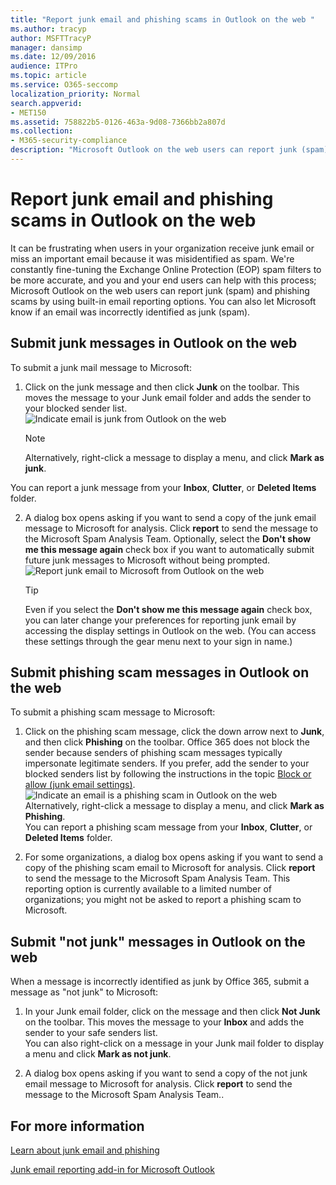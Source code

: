```yaml
---
title: "Report junk email and phishing scams in Outlook on the web "
ms.author: tracyp
author: MSFTTracyP
manager: dansimp
ms.date: 12/09/2016
audience: ITPro
ms.topic: article
ms.service: O365-seccomp
localization_priority: Normal
search.appverid:
- MET150
ms.assetid: 758822b5-0126-463a-9d08-7366bb2a807d
ms.collection:
- M365-security-compliance
description: "Microsoft Outlook on the web users can report junk (spam) and phishing scams by using built-in email reporting options. You can also let Microsoft know if an email was incorrectly identified as junk (spam)."
---
```


# Report junk email and phishing scams in Outlook on the web 

It can be frustrating when users in your organization receive junk email or miss an important email because it was misidentified as spam. We're constantly fine-tuning the Exchange Online Protection (EOP) spam filters to be more accurate, and you and your end users can help with this process; Microsoft Outlook on the web users can report junk (spam) and phishing scams by using built-in email reporting options. You can also let Microsoft know if an email was incorrectly identified as junk (spam).
  
## Submit junk messages in Outlook on the web

To submit a junk mail message to Microsoft:
  
1. Click on the junk message and then click **Junk** on the toolbar. This moves the message to your Junk email folder and adds the sender to your blocked sender list. 
    ![Indicate email is junk from Outlook on the web](../media/a10ae792-aab6-4374-a041-6c3f732eb2e3.png)
  
    > [!NOTE]
    > Alternatively, right-click a message to display a menu, and click **Mark as junk**. 
  
You can report a junk message from your **Inbox**, **Clutter**, or **Deleted Items** folder. 
  
2. A dialog box opens asking if you want to send a copy of the junk email message to Microsoft for analysis. Click **report** to send the message to the Microsoft Spam Analysis Team. Optionally, select the **Don't show me this message again** check box if you want to automatically submit future junk messages to Microsoft without being prompted. 
    ![Report junk email to Microsoft from Outlook on the web](../media/e8d3a9f9-6eb6-4309-ba6d-643dffdb6a33.png)
  
    > [!TIP]
    > Even if you select the **Don't show me this message again** check box, you can later change your preferences for reporting junk email by accessing the display settings in Outlook on the web. (You can access these settings through the gear menu next to your sign in name.) 
  
## Submit phishing scam messages in Outlook on the web

To submit a phishing scam message to Microsoft:
  
1. Click on the phishing scam message, click the down arrow next to **Junk**, and then click **Phishing** on the toolbar. Office 365 does not block the sender because senders of phishing scam messages typically impersonate legitimate senders. If you prefer, add the sender to your blocked senders list by following the instructions in the topic [Block or allow (junk email settings)](https://go.microsoft.com/fwlink/?LinkId=627572). 
    ![Indicate an email is a phishing scam in Outlook on the web](../media/959bb577-341c-41ee-a159-e46600b2cf8a.png)<br/>Alternatively, right-click a message to display a menu, and click **Mark as Phishing**.<br/>You can report a phishing scam message from your **Inbox**, **Clutter**, or **Deleted Items** folder. 
  
2. For some organizations, a dialog box opens asking if you want to send a copy of the phishing scam email to Microsoft for analysis. Click **report** to send the message to the Microsoft Spam Analysis Team. This reporting option is currently available to a limited number of organizations; you might not be asked to report a phishing scam to Microsoft. 
    
## Submit "not junk" messages in Outlook on the web

When a message is incorrectly identified as junk by Office 365, submit a message as "not junk" to Microsoft:
  
1. In your Junk email folder, click on the message and then click **Not Junk** on the toolbar. This moves the message to your **Inbox** and adds the sender to your safe senders list. <br/>You can also right-click on a message in your Junk mail folder to display a menu and click **Mark as not junk**. 
  
2. A dialog box opens asking if you want to send a copy of the not junk email message to Microsoft for analysis. Click **report** to send the message to the Microsoft Spam Analysis Team.. 
    
## For more information

[Learn about junk email and phishing](https://go.microsoft.com/fwlink/p/?LinkId=270068)

[Junk email reporting add-in for Microsoft Outlook](https://docs.microsoft.com/office365/securitycompliance/junk-email-reporting-add-in-for-microsoft-outlook)
  
  


